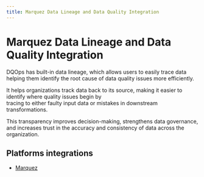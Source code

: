 ```yaml
---
title: Marquez Data Lineage and Data Quality Integration
---
```

# Marquez Data Lineage and Data Quality Integration
DQOps has built-in data lineage, which allows users to easily trace data helping them identify the root cause of data quality issues more efficiently.

It helps organizations track data back to its source, making it easier to identify where quality issues begin by  
tracing to either faulty input data or mistakes in downstream transformations.

This transparency improves decision-making, strengthens data governance, and increases trust in the accuracy and consistency of data across the organization.


## Platforms integrations

- [Marquez](./marquez/index.md)

